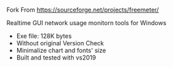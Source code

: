 
Fork From https://sourceforge.net/projects/freemeter/

Realtime  GUI network usage monitorn tools for Windows
 - Exe file: 128K bytes
 - Without original Version Check
 - Minimalize chart and fonts' size
 - Built and tested with vs2019
